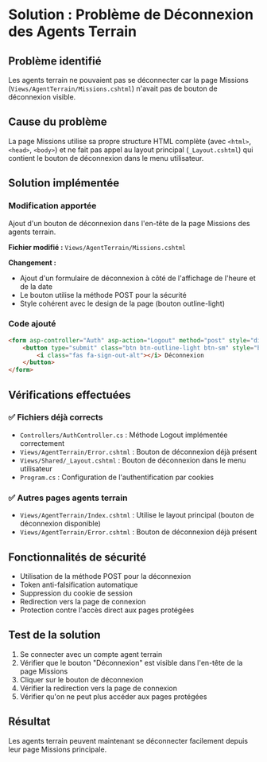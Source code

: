 # Solution : Problème de Déconnexion des Agents Terrain

## Problème identifié
Les agents terrain ne pouvaient pas se déconnecter car la page Missions (`Views/AgentTerrain/Missions.cshtml`) n'avait pas de bouton de déconnexion visible.

## Cause du problème
La page Missions utilise sa propre structure HTML complète (avec `<html>`, `<head>`, `<body>`) et ne fait pas appel au layout principal (`_Layout.cshtml`) qui contient le bouton de déconnexion dans le menu utilisateur.

## Solution implémentée

### Modification apportée
Ajout d'un bouton de déconnexion dans l'en-tête de la page Missions des agents terrain.

**Fichier modifié :** `Views/AgentTerrain/Missions.cshtml`

**Changement :**
- Ajout d'un formulaire de déconnexion à côté de l'affichage de l'heure et de la date
- Le bouton utilise la méthode POST pour la sécurité
- Style cohérent avec le design de la page (bouton outline-light)

### Code ajouté
```html
<form asp-controller="Auth" asp-action="Logout" method="post" style="display: inline;">
    <button type="submit" class="btn btn-outline-light btn-sm" style="border-radius: 20px; padding: 0.5rem 1rem;">
        <i class="fas fa-sign-out-alt"></i> Déconnexion
    </button>
</form>
```

## Vérifications effectuées

### ✅ Fichiers déjà corrects
- `Controllers/AuthController.cs` : Méthode Logout implémentée correctement
- `Views/AgentTerrain/Error.cshtml` : Bouton de déconnexion déjà présent
- `Views/Shared/_Layout.cshtml` : Bouton de déconnexion dans le menu utilisateur
- `Program.cs` : Configuration de l'authentification par cookies

### ✅ Autres pages agents terrain
- `Views/AgentTerrain/Index.cshtml` : Utilise le layout principal (bouton de déconnexion disponible)
- `Views/AgentTerrain/Error.cshtml` : Bouton de déconnexion déjà présent

## Fonctionnalités de sécurité
- Utilisation de la méthode POST pour la déconnexion
- Token anti-falsification automatique
- Suppression du cookie de session
- Redirection vers la page de connexion
- Protection contre l'accès direct aux pages protégées

## Test de la solution
1. Se connecter avec un compte agent terrain
2. Vérifier que le bouton "Déconnexion" est visible dans l'en-tête de la page Missions
3. Cliquer sur le bouton de déconnexion
4. Vérifier la redirection vers la page de connexion
5. Vérifier qu'on ne peut plus accéder aux pages protégées

## Résultat
Les agents terrain peuvent maintenant se déconnecter facilement depuis leur page Missions principale. 